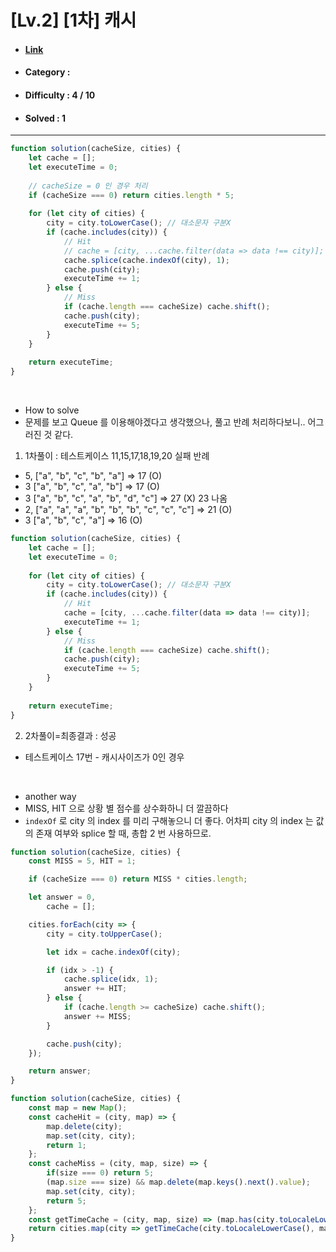 # [Lv.2] [1차] 캐시 
* #### [Link](https://school.programmers.co.kr/learn/courses/30/lessons/17680)
* #### Category : 
* #### Difficulty : 4 / 10  
* #### Solved : 1

<hr />

```js
function solution(cacheSize, cities) {
    let cache = [];
    let executeTime = 0;
    
    // cacheSize = 0 인 경우 처리 
    if (cacheSize === 0) return cities.length * 5;
    
    for (let city of cities) {
        city = city.toLowerCase(); // 대소문자 구분X 
        if (cache.includes(city)) { 
            // Hit 
            // cache = [city, ...cache.filter(data => data !== city)];
            cache.splice(cache.indexOf(city), 1); 
            cache.push(city);
            executeTime += 1;
        } else { 
            // Miss 
            if (cache.length === cacheSize) cache.shift();
            cache.push(city);
            executeTime += 5;
        }
    }
    
    return executeTime;
}
```

<br />

* How to solve
* 문제를 보고 Queue 를 이용해야겠다고 생각했으나, 풀고 반례 처리하다보니.. 어그러진 것 같다.

1. 1차풀이 : 테스트케이스 11,15,17,18,19,20 실패 
반례 
* 5, ["a", "b", "c", "b", "a"] => 17 (O)
* 3 ["a", "b", "c", "a", "b"] => 17 (O)
* 3 ["a", "b", "c", "a", "b", "d", "c"] => 27 (X)   23 나옴 
* 2, ["a", "a", "a", "b", "b", "b", "c", "c", "c"] => 21 (O)
* 3 ["a", "b", "c", "a"] => 16 (O)
```js
function solution(cacheSize, cities) {
    let cache = [];
    let executeTime = 0;
    
    for (let city of cities) {
        city = city.toLowerCase(); // 대소문자 구분X 
        if (cache.includes(city)) { 
            // Hit 
            cache = [city, ...cache.filter(data => data !== city)];
            executeTime += 1;
        } else { 
            // Miss 
            if (cache.length === cacheSize) cache.shift();
            cache.push(city);
            executeTime += 5;
        }
    }
    
    return executeTime;
}
```

2. 2차풀이=최종결과 : 성공 
* 테스트케이스 17번 - 캐시사이즈가 0인 경우 

<br />

* another way
* MISS, HIT 으로 상황 별 점수를 상수화하니 더 깔끔하다 
* `indexOf` 로 city 의 index 를 미리 구해놓으니 더 좋다. 
어차피 city 의 index 는 값의 존재 여부와 splice 할 때, 총합 2 번 사용하므로. 
```js
function solution(cacheSize, cities) {
    const MISS = 5, HIT = 1;

    if (cacheSize === 0) return MISS * cities.length;

    let answer = 0,
        cache = [];

    cities.forEach(city => {
        city = city.toUpperCase();

        let idx = cache.indexOf(city);

        if (idx > -1) {
            cache.splice(idx, 1);
            answer += HIT;
        } else {
            if (cache.length >= cacheSize) cache.shift();
            answer += MISS;
        }

        cache.push(city);
    });

    return answer;
}
```
```js
function solution(cacheSize, cities) {
    const map = new Map();
    const cacheHit = (city, map) => {
        map.delete(city);
        map.set(city, city);
        return 1;
    };
    const cacheMiss = (city, map, size) => {
        if(size === 0) return 5;
        (map.size === size) && map.delete(map.keys().next().value);
        map.set(city, city);
        return 5;
    };
    const getTimeCache = (city, map, size) => (map.has(city.toLocaleLowerCase()) ? cacheHit : cacheMiss)(city.toLocaleLowerCase(), map, size);
    return cities.map(city => getTimeCache(city.toLocaleLowerCase(), map, cacheSize)).reduce( (a, c) => a + c, 0);
}
```
